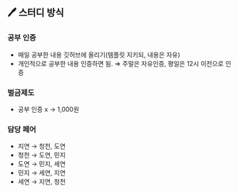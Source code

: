 ## 🖊️ 스터디 방식
### 공부 인증
- 매일 공부한 내용 깃허브에 올리기(템플릿 지키되, 내용은 자유)
- 개인적으로 공부한 내용 인증하면 됨.
⇒ 주말은 자유인증, 평일은 12시 이전으로 인증

### 벌금제도
- 공부 인증 x → 1,000원

### 담당 페어
- 지연 → 청천, 도연
- 청천 → 도연, 민지
- 도연 → 민지, 세연
- 민지 → 세연, 지연
- 세연 → 지연, 청천
